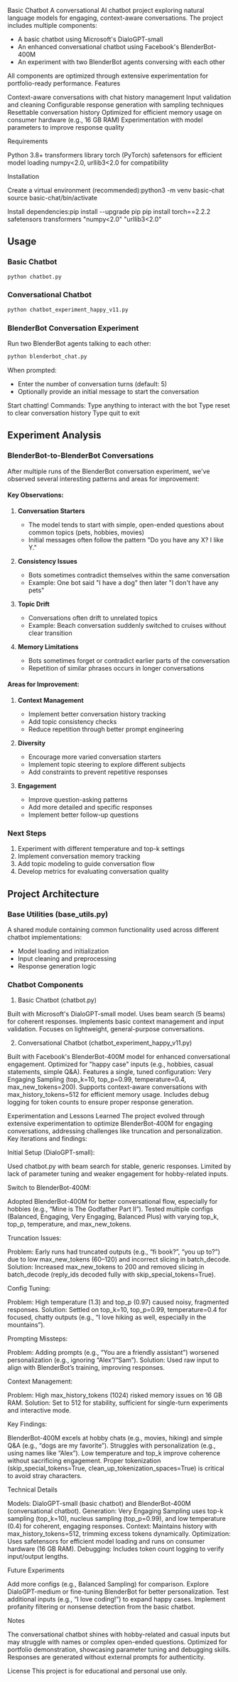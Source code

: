 Basic Chatbot
A conversational AI chatbot project exploring natural language models for engaging, context-aware conversations. The project includes multiple components:
- A basic chatbot using Microsoft's DialoGPT-small
- An enhanced conversational chatbot using Facebook's BlenderBot-400M
- An experiment with two BlenderBot agents conversing with each other

All components are optimized through extensive experimentation for portfolio-ready performance.
Features

Context-aware conversations with chat history management
Input validation and cleaning
Configurable response generation with sampling techniques
Resettable conversation history
Optimized for efficient memory usage on consumer hardware (e.g., 16 GB RAM)
Experimentation with model parameters to improve response quality

Requirements

Python 3.8+
transformers library
torch (PyTorch)
safetensors for efficient model loading
numpy<2.0, urllib3<2.0 for compatibility

Installation

Create a virtual environment (recommended):python3 -m venv basic-chat
source basic-chat/bin/activate


Install dependencies:pip install --upgrade pip
pip install torch==2.2.2 safetensors transformers "numpy<2.0" "urllib3<2.0"



## Usage

### Basic Chatbot
```bash
python chatbot.py
```

### Conversational Chatbot
```bash
python chatbot_experiment_happy_v11.py
```

### BlenderBot Conversation Experiment
Run two BlenderBot agents talking to each other:
```bash
python blenderbot_chat.py
```
When prompted:
- Enter the number of conversation turns (default: 5)
- Optionally provide an initial message to start the conversation



Start chatting! Commands:
Type anything to interact with the bot
Type reset to clear conversation history
Type quit to exit



## Experiment Analysis

### BlenderBot-to-BlenderBot Conversations

After multiple runs of the BlenderBot conversation experiment, we've observed several interesting patterns and areas for improvement:

#### Key Observations:

1. **Conversation Starters**
   - The model tends to start with simple, open-ended questions about common topics (pets, hobbies, movies)
   - Initial messages often follow the pattern "Do you have any X? I like Y."

2. **Consistency Issues**
   - Bots sometimes contradict themselves within the same conversation
   - Example: One bot said "I have a dog" then later "I don't have any pets"

3. **Topic Drift**
   - Conversations often drift to unrelated topics
   - Example: Beach conversation suddenly switched to cruises without clear transition

4. **Memory Limitations**
   - Bots sometimes forget or contradict earlier parts of the conversation
   - Repetition of similar phrases occurs in longer conversations

#### Areas for Improvement:

1. **Context Management**
   - Implement better conversation history tracking
   - Add topic consistency checks
   - Reduce repetition through better prompt engineering

2. **Diversity**
   - Encourage more varied conversation starters
   - Implement topic steering to explore different subjects
   - Add constraints to prevent repetitive responses

3. **Engagement**
   - Improve question-asking patterns
   - Add more detailed and specific responses
   - Implement better follow-up questions

### Next Steps

1. Experiment with different temperature and top-k settings
2. Implement conversation memory tracking
3. Add topic modeling to guide conversation flow
4. Develop metrics for evaluating conversation quality

## Project Architecture

### Base Utilities (base_utils.py)
A shared module containing common functionality used across different chatbot implementations:
- Model loading and initialization
- Input cleaning and preprocessing
- Response generation logic

### Chatbot Components

1. Basic Chatbot (chatbot.py)

Built with Microsoft's DialoGPT-small model.
Uses beam search (5 beams) for coherent responses.
Implements basic context management and input validation.
Focuses on lightweight, general-purpose conversations.

2. Conversational Chatbot (chatbot_experiment_happy_v11.py)

Built with Facebook's BlenderBot-400M model for enhanced conversational engagement.
Optimized for "happy case" inputs (e.g., hobbies, casual statements, simple Q&A).
Features a single, tuned configuration: Very Engaging Sampling (top_k=10, top_p=0.99, temperature=0.4, max_new_tokens=200).
Supports context-aware conversations with max_history_tokens=512 for efficient memory usage.
Includes debug logging for token counts to ensure proper response generation.

Experimentation and Lessons Learned
The project evolved through extensive experimentation to optimize BlenderBot-400M for engaging conversations, addressing challenges like truncation and personalization. Key iterations and findings:

Initial Setup (DialoGPT-small):

Used chatbot.py with beam search for stable, generic responses.
Limited by lack of parameter tuning and weaker engagement for hobby-related inputs.


Switch to BlenderBot-400M:

Adopted BlenderBot-400M for better conversational flow, especially for hobbies (e.g., “Mine is The Godfather Part II”).
Tested multiple configs (Balanced, Engaging, Very Engaging, Balanced Plus) with varying top_k, top_p, temperature, and max_new_tokens.


Truncation Issues:

Problem: Early runs had truncated outputs (e.g., “fi book?”, “you up to?”) due to low max_new_tokens (60–120) and incorrect slicing in batch_decode.
Solution: Increased max_new_tokens to 200 and removed slicing in batch_decode (reply_ids decoded fully with skip_special_tokens=True).


Config Tuning:

Problem: High temperature (1.3) and top_p (0.97) caused noisy, fragmented responses.
Solution: Settled on top_k=10, top_p=0.99, temperature=0.4 for focused, chatty outputs (e.g., “I love hiking as well, especially in the mountains”).


Prompting Missteps:

Problem: Adding prompts (e.g., “You are a friendly assistant”) worsened personalization (e.g., ignoring “Alex”/“Sam”).
Solution: Used raw input to align with BlenderBot’s training, improving responses.


Context Management:

Problem: High max_history_tokens (1024) risked memory issues on 16 GB RAM.
Solution: Set to 512 for stability, sufficient for single-turn experiments and interactive mode.


Key Findings:

BlenderBot-400M excels at hobby chats (e.g., movies, hiking) and simple Q&A (e.g., “dogs are my favorite”).
Struggles with personalization (e.g., using names like “Alex”).
Low temperature and top_k improve coherence without sacrificing engagement.
Proper tokenization (skip_special_tokens=True, clean_up_tokenization_spaces=True) is critical to avoid stray characters.



Technical Details

Models: DialoGPT-small (basic chatbot) and BlenderBot-400M (conversational chatbot).
Generation: Very Engaging Sampling uses top-k sampling (top_k=10), nucleus sampling (top_p=0.99), and low temperature (0.4) for coherent, engaging responses.
Context: Maintains history with max_history_tokens=512, trimming excess tokens dynamically.
Optimization: Uses safetensors for efficient model loading and runs on consumer hardware (16 GB RAM).
Debugging: Includes token count logging to verify input/output lengths.

Future Experiments

Add more configs (e.g., Balanced Sampling) for comparison.
Explore DialoGPT-medium or fine-tuning BlenderBot for better personalization.
Test additional inputs (e.g., “I love coding!”) to expand happy cases.
Implement profanity filtering or nonsense detection from the basic chatbot.

Notes

The conversational chatbot shines with hobby-related and casual inputs but may struggle with names or complex open-ended questions.
Optimized for portfolio demonstration, showcasing parameter tuning and debugging skills.
Responses are generated without external prompts for authenticity.

License
This project is for educational and personal use only.